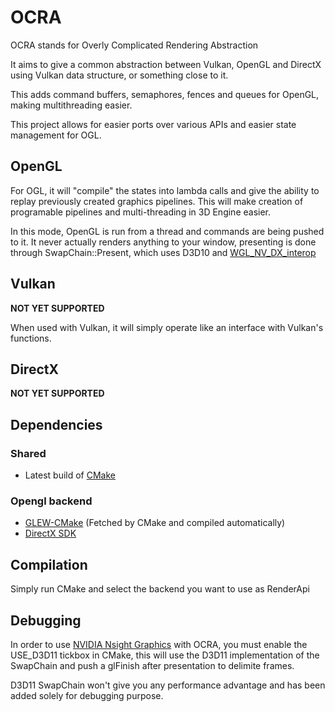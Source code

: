 
# OCRA
OCRA stands for Overly Complicated Rendering Abstraction

It aims to give a common abstraction between Vulkan, OpenGL and DirectX using Vulkan data structure, or something close to it.

This adds command buffers, semaphores, fences and queues for OpenGL, making multithreading easier.

This project allows for easier ports over various APIs and easier state management for OGL.

## OpenGL
For OGL, it will "compile" the states into lambda calls and give the ability to replay previously created graphics pipelines. This will make creation of programable pipelines and multi-threading in 3D Engine easier.

In this mode, OpenGL is run from a thread and commands are being pushed to it. It never actually renders anything to your window, presenting is done through SwapChain::Present, which uses D3D10 and [WGL_NV_DX_interop](https://www.khronos.org/registry/OpenGL/extensions/NV/WGL_NV_DX_interop.txt)

## Vulkan
**NOT YET SUPPORTED**

When used with Vulkan, it will simply operate like an interface with Vulkan's functions.

## DirectX
**NOT YET SUPPORTED**

## Dependencies
### Shared
 - Latest build of [CMake](https://cmake.org/download/)

### Opengl backend
 - [GLEW-CMake](https://github.com/Perlmint/glew-cmake.git) (Fetched by CMake and compiled automatically)
 - [DirectX SDK](https://docs.microsoft.com/fr-fr/windows/win32/directx-sdk--august-2009-)

## Compilation
Simply run CMake and select the backend you want to use as RenderApi

## Debugging
In order to use [NVIDIA Nsight Graphics](https://developer.nvidia.com/nsight-graphics) with OCRA, you must enable the USE_D3D11 tickbox in CMake, this will use the D3D11 implementation of the SwapChain and push a glFinish after presentation to delimite frames.

D3D11 SwapChain won't give you any performance advantage and has been added solely for debugging purpose.
